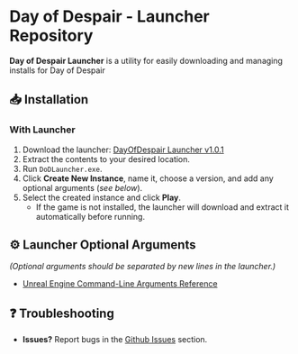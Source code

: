 # Day of Despair - Launcher Repository  

**Day of Despair Launcher** is a utility for easily downloading and managing installs for Day of Despair

## 📥 Installation  

### **With Launcher**  
1. Download the launcher: [DayOfDespair Launcher v1.0.1](https://github.com/Rob-Storm/DayOfDespair-Launcher/releases/download/1.0.1/DayOfDespair-Launcher.zip)  
2. Extract the contents to your desired location.  
3. Run `DoDLauncher.exe`.  
4. Click **Create New Instance**, name it, choose a version, and add any optional arguments (*see below*).  
5. Select the created instance and click **Play**.  
   - If the game is not installed, the launcher will download and extract it automatically before running.  

## ⚙️ Launcher Optional Arguments  
*(Optional arguments should be separated by new lines in the launcher.)*  
- [Unreal Engine Command-Line Arguments Reference](https://dev.epicgames.com/documentation/en-us/unreal-engine/unreal-engine-command-line-arguments-reference)

## ❓ Troubleshooting
- **Issues?** Report bugs in the [Github Issues](https://github.com/Rob-Storm/DayOfDespair-Launcher/issues) section.
